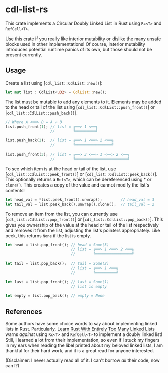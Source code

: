 # cdl-list-rs

This crate implements a Circular Doubly Linked List in Rust using `Rc<T>` and `RefCell<T>`.

Use this crate if you really like interior mutability or dislike the many unsafe blocks used in other implementations!  Of course, interior mutability introduces potential 
runtime panics of its own, but those should not be present currently.

## Usage

Create a list using [`cdl_list::CdlList::new()`]: 

```rust
let mut list : CdlList<u32> = CdlList::new();
```

The list must be mutable to add any elements to it.  Elements may be added to 
the head or tail of the list using [`cdl_list::CdlList::push_front()`] or 
[`cdl_list::CdlList::push_back()`].

```rust
// Where A <══> B = A ⇄ B
list.push_front(1); // list = ╔══> 1 <══╗
                    //        ╚═════════╝

list.push_back(2);  // list = ╔══> 1 <══> 2 <══╗
                    //        ╚════════════════╝

list.push_front(3); // list = ╔══> 3 <══> 1 <══> 2 <══╗
                    //        ╚═══════════════════════╝
```

To see which item is at the head or tail of the list, use 
[`cdl_list::CdlList::peek_front()`] or [`cdl_list::CdlList::peek_back()`].  This optionally returns a `Ref<T>`, which can be dereferenced using \* or `clone()`.  This 
creates a copy of the value and cannot modify the list's contents!

```rust
let head_val = *list.peek_front().unwrap();        // head_val = 3
let tail_val = list.peek_back().unwrap().clone();  // tail_val = 2
```

To remove an item from the list, you can currently use 
[`cdl_list::CdlList::pop_front()`] or [`cdl_list::CdlList::pop_back()`].  This 
gives you ownership of the value at the head or tail of the list respectively and 
removes it from the list, adjusting the list's pointers appropriately.  Like 
peek, this returns `None` if the list is empty.

```rust
let head = list.pop_front(); // head = Some(3)
                             // list = ╔══> 1 <══> 2 <══╗
                             //        ╚════════════════╝

let tail = list.pop_back();  // tail = Some(2)
                             // list = ╔══> 1 <══╗
                             //        ╚═════════╝

let last = list.pop_front(); // last = Some(1)
                             // list is empty

let empty = list.pop_back(); // empty = None
```

## References

Some authors have some choice words to say about implementing linked lists 
in Rust.  Particularly, [Learn Rust With Entirely Too Many Linked Lists](https://rust-unofficial.github.io/too-many-lists/) warns *against* using `Rc<T>` and `RefCell<T>` 
to implement a doubly linked list!  Still, I learned a lot from their implementation, 
so even if I stuck my fingers in my ears when reading the libel printed about my 
beloved linked lists, I am thankful for their hard work, and it is a great read for anyone interested.

(Disclaimer: I never actually read all of it.  I can't borrow *all* their code, now can I?)
